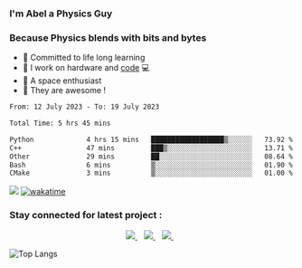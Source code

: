 ### I'm Abel a Physics Guy

### Because Physics blends with bits and bytes

- 🍭 Committed to life long learning
- 🗽 I work on hardware and [code](https://www.stopstalk.com/user/profile/AbelDixon) 💻
- 🚀 A space enthusiast 
- 🎹 They are awesome !



<!--START_SECTION:waka-->

```txt
From: 12 July 2023 - To: 19 July 2023

Total Time: 5 hrs 45 mins

Python             4 hrs 15 mins   ██████████████████▒░░░░░░   73.92 %
C++                47 mins         ███▒░░░░░░░░░░░░░░░░░░░░░   13.71 %
Other              29 mins         ██░░░░░░░░░░░░░░░░░░░░░░░   08.64 %
Bash               6 mins          ▒░░░░░░░░░░░░░░░░░░░░░░░░   01.90 %
CMake              3 mins          ▒░░░░░░░░░░░░░░░░░░░░░░░░   01.00 %
```

<!--END_SECTION:waka-->

![](https://komarev.com/ghpvc/?username=CasCard&color=blueviolet)  [![wakatime](https://wakatime.com/badge/user/e61058d2-e559-4d6c-a111-77dbebc05a35.svg)](https://wakatime.com/@e61058d2-e559-4d6c-a111-77dbebc05a35)

### Stay connected for latest project :

<p align='center'>
  
  <a href="https://www.linkedin.com/in/abelcdixon/">
    <img src="https://img.shields.io/badge/linkedin-%230077B5.svg?&style=for-the-badge&logo=linkedin&logoColor=white" />
  </a>&nbsp;&nbsp;
  <a href="https://instagram.com/abecd.xyz">
    <img src="https://img.shields.io/badge/instagram-%23E4405F.svg?&style=for-the-badge&logo=instagram&logoColor=white" />        
  </a>&nbsp;&nbsp;
  <a href="https://www.youtube.com/channel/UCXo4YwHz5JUkkJb3ug9Eu5A">
    <img src="https://img.shields.io/badge/YouTube-FF0000?style=for-the-badge&logo=youtube&logoColor=white" />        
  </a>&nbsp;&nbsp;
  
</p>

![Top Langs](https://github-readme-stats.vercel.app/api/top-langs/?username=CasCard&layout=compact)

[website]: https://innovaim.in
[linkedin]: https://linkedin.com/in/abelcdixon
